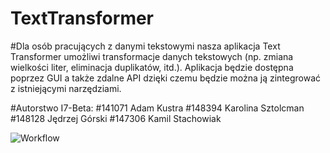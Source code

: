 # TextTransformer
#Dla osób pracujących z danymi tekstowymi nasza aplikacja Text Transformer umożliwi transformacje danych tekstowych (np. zmiana wielkości liter, eliminacja duplikatów, itd.). Aplikacja będzie dostępna poprzez GUI a także zdalne API dzięki czemu będzie można ją zintegrować z istniejącymi narzędziami.

#Autorstwo I7-Beta:
#141071 Adam Kustra
#148394 Karolina Sztolcman
#148128 Jędrzej Górski
#147306 Kamil Stachowiak


![Workflow](https://github.com/KustraAdam/TextTransformer/actions/workflows/textTransformerActions.yml/badge.svg)
